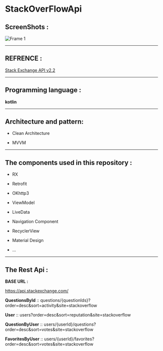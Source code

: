 # StackOverFlowApi


## ScreenShots :
![Frame 1](https://user-images.githubusercontent.com/26750131/94846433-ff685880-042d-11eb-9e75-2bf1e12ae6d9.png)

----


## REFRENCE :

[Stack Exchange API v2.2](https://api.stackexchange.com/)


------


## Programming language :

**kotlin**



-----





## Architecture and pattern:

- Clean Architecture

- MVVM



------





## The components used in this repository :

- RX 

- Retrofit

- OKhttp3

- ViewModel

- LiveData

- Navigation Component

- RecyclerView

- Material Design

- ...



------




## The Rest Api :

**BASE URL :**  

https://api.stackexchange.com/



**QuestionsById** ::  questions/{questionIds}?order=desc&sort=activity&site=stackoverflow


**User** :: users?order=desc&sort=reputation&site=stackoverflow


**QuestionByUser** ::  users/{userId}/questions?order=desc&sort=votes&site=stackoverflow


**FavoritesByUser** ::  users/{userId}/favorites?order=desc&sort=votes&site=stackoverflow
  
  







